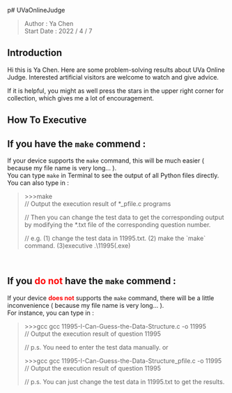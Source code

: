 p# UVaOnlineJudge

> Author : Ya Chen <br>
> Start Date : 2022 / 4 / 7

## Introduction

Hi this is Ya Chen. Here are some problem-solving results about UVa Online Judge. Interested artificial visitors are welcome to watch and give advice.

If it is helpful, you might as well press the stars in the upper right corner for collection, which gives me a lot of encouragement.

## How To Executive

## If you have the `make` commend :

If your device supports the `make` command, this will be much easier ( because my file name is very long... ).<br>
You can type `make` in Terminal to see the output of all Python files directly.<br>
You can also type in :<br>

> <p>>>>make<br>
> // Output the execution result of *_pfile.c programs </p>
> // Then you can change the test data to get the corresponding output by modifying the *.txt file of the corresponding question number.</p>
> // e.g. (1) change the test data in 11995.txt. (2) make the `make` command. (3)executive .\11995(.exe)</p>

<br>

## If you <font color = "red">do not</font> have the `make` commend :

If your device <b><font color = "red">does not</font></b> supports the `make` command, there will be a little inconvenience ( because my file name is very long... ).<br>
For instance, you can type in :<br>

> <p>>>>gcc gcc 11995-I-Can-Guess-the-Data-Structure.c -o 11995 <br>
> // Output the execution result of question 11995 </p>
> // p.s. You need to enter the test data manually.
> or
> <p>>>>gcc gcc 11995-I-Can-Guess-the-Data-Structure_pfile.c -o 11995 <br>
> // Output the execution result of question 11995 </p>
> // p.s. You can just change the test data in 11995.txt to get the results.
